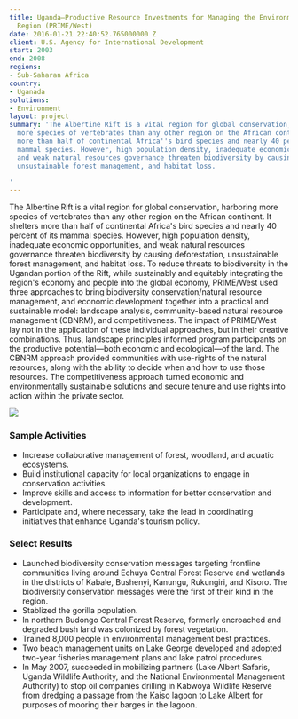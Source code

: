 ```yaml
---
title: Uganda—Productive Resource Investments for Managing the Environment—Western
  Region (PRIME/West)
date: 2016-01-21 22:40:52.765000000 Z
client: U.S. Agency for International Development
start: 2003
end: 2008
regions:
- Sub-Saharan Africa
country:
- Uganada
solutions:
- Environment
layout: project
summary: 'The Albertine Rift is a vital region for global conservation, harboring
  more species of vertebrates than any other region on the African continent. It shelters
  more than half of continental Africa''s bird species and nearly 40 percent of its
  mammal species. However, high population density, inadequate economic opportunities,
  and weak natural resources governance threaten biodiversity by causing deforestation,
  unsustainable forest management, and habitat loss.

'
---
```


The Albertine Rift is a vital region for global conservation, harboring more species of vertebrates than any other region on the African continent. It shelters more than half of continental Africa's bird species and nearly 40 percent of its mammal species. However, high population density, inadequate economic opportunities, and weak natural resources governance threaten biodiversity by causing deforestation, unsustainable forest management, and habitat loss. To reduce threats to biodiversity in the Ugandan portion of the Rift, while sustainably and equitably integrating the region's economy and people into the global economy, PRIME/West used three approaches to bring biodiversity conservation/natural resource management, and economic development together into a practical and sustainable model: landscape analysis, community-based natural resource management (CBNRM), and competitiveness. The impact of PRIME/West lay not in the application of these individual approaches, but in their creative combinations. Thus, landscape principles informed program participants on the productive potential—both economic and ecological—of the land. The CBNRM approach provided communities with use-rights of the natural resources, along with the ability to decide when and how to use those resources. The competitiveness approach turned economic and environmentally sustainable solutions and secure tenure and use rights into action within the private sector.

![][1]

###  Sample Activities

* Increase collaborative management of forest, woodland, and aquatic ecosystems.
* Build institutional capacity for local organizations to engage in conservation activities.
* Improve skills and access to information for better conservation and development.
* Participate and, where necessary, take the lead in coordinating initiatives that enhance Uganda's tourism policy.

###  Select Results

* Launched biodiversity conservation messages targeting frontline communities living around Echuya Central Forest Reserve and wetlands in the districts of Kabale, Bushenyi, Kanungu, Rukungiri, and Kisoro. The biodiversity conservation messages were the first of their kind in the region.
* Stablized the gorilla population.
* In northern Budongo Central Forest Reserve, formerly encroached and degraded bush land was colonized by forest vegetation.
* Trained 8,000 people in environmental management best practices.
* Two beach management units on Lake George developed and adopted two-year fisheries management plans and lake patrol procedures.
* In May 2007, succeeded in mobilizing partners (Lake Albert Safaris, Uganda Wildlife Authority, and the National Environmental Management Authority) to stop oil companies drilling in Kabwoya Wildlife Reserve from dredging a passage from the Kaiso lagoon to Lake Albert for purposes of mooring their barges in the lagoon.

[1]: https://assetify-dai.com/projects/UgandaPRIME.jpg
